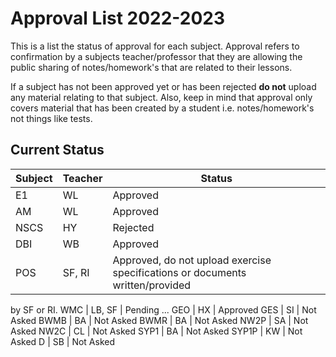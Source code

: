 # Approval List 2022-2023
This is a list the status of approval for each subject. Approval refers to confirmation by
a subjects teacher/professor that they are allowing the public sharing of notes/homework's 
that are related to their lessons. 

If a subject has not been approved yet or has been rejected **do not** upload any material 
relating to that subject. Also, keep in mind that approval only covers material that has
been created by a student i.e. notes/homework's not things like tests.

## Current Status

 Subject | Teacher | Status 
---|---|---
E1 | WL | Approved
AM | WL | Approved
NSCS | HY | Rejected 
DBI | WB | Approved 
POS | SF, RI | Approved, do not upload exercise specifications or documents written/provided
by SF or RI.
WMC | LB, SF | Pending ...
GEO | HX | Approved 
GES | SI | Not Asked
BWMB | BA | Not Asked
BWMR | BA | Not Asked
NW2P | SA | Not Asked
NW2C | CL | Not Asked
SYP1 | BA | Not Asked
SYP1P | KW | Not Asked
D | SB | Not Asked
